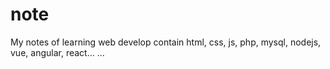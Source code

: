# note

My notes of learning web develop contain html, css, js, php, mysql, nodejs, vue, angular, react... ...

